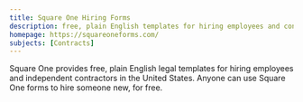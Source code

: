 ```yaml
---
title: Square One Hiring Forms
description: free, plain English templates for hiring employees and contractors in the USA
homepage: https://squareoneforms.com/
subjects: [Contracts]
---
```


Square One provides free, plain English legal templates for hiring employees and independent contractors in the United States. Anyone can use Square One forms to hire someone new, for free.
